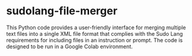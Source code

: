 # sudolang-file-merger
This Python code provides a user-friendly interface for merging multiple text files into a single XML file format that complies with the Sudo Lang requirements for including files in an instruction or prompt. The code is designed to be run in a Google Colab environment.
